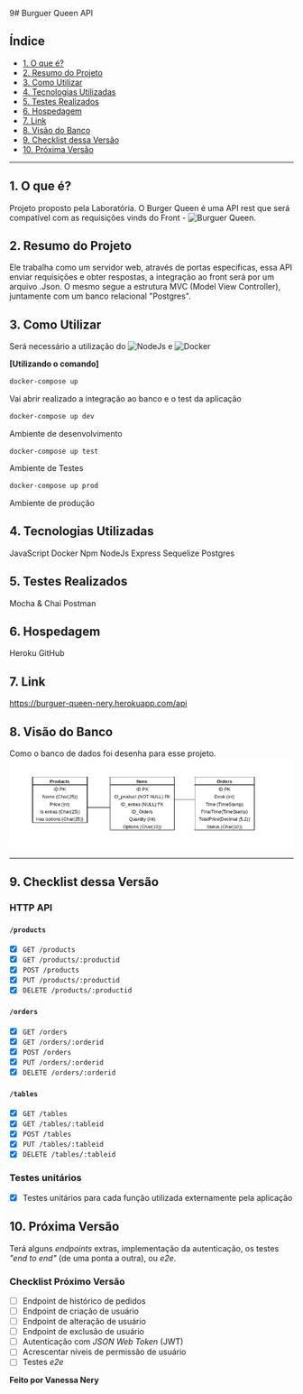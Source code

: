 9# Burguer Queen API

## Índice

* [1. O que é?](#1-o-que-é-?)
* [2. Resumo do Projeto](#2-resumo-do-projeto)
* [3. Como Utilizar](#3-como-utilizar)
* [4. Tecnologias Utilizadas](#4-tecnologias-utilizadas)
* [5. Testes Realizados](#5-testes-realizados)
* [6. Hospedagem](#6-hospedagem)
* [7. Link](#7-link)
* [8. Visão do Banco](#8-visao-do-banco)
* [9. Checklist dessa Versão](#9-checklist-dessa-versao)
* [10. Próxima Versão](#10-proxima-versao)

***
## 1. O que é?
Projeto proposto pela Laboratória. O Burger Queen é uma API rest que será compatível com as requisições vinds do Front - ![Burguer Queen](https://github.com/VanesNery/SAP003-burger-queen).

## 2. Resumo do Projeto

Ele trabalha como um servidor web, através de portas especificas, essa API enviar requisições e obter respostas, a integração ao front será por um arquivo .Json. O mesmo segue a estrutura MVC (Model View Controller), juntamente com um banco relacional "Postgres".

## 3. Como Utilizar

Será necessário a utilização do ![NodeJs](https://nodejs.org/pt-br/) e ![Docker](https://www.mundodocker.com.br/o-que-e-docker/)

**[Utilizando o comando]**

```sh
docker-compose up 
```
Vai abrir realizado a integração ao banco e o test da aplicação

```sh
docker-compose up dev
```
Ambiente de desenvolvimento

```9
docker-compose up test
```
Ambiente de Testes

```sh
docker-compose up prod
```
Ambiente de produção

## 4. Tecnologias Utilizadas

JavaScript
Docker
Npm
NodeJs
Express
Sequelize
Postgres

## 5. Testes Realizados
Mocha & Chai
Postman

## 6. Hospedagem
Heroku
GitHub

## 7. Link 
https://burguer-queen-nery.herokuapp.com/api

## 8. Visão do Banco
Como o banco de dados foi desenha para esse projeto.
![modelagem do banco](./visao_do_Banco.png)
***
## 9. Checklist dessa Versão

### HTTP API

#### `/products`

* [x] `GET /products`
* [x] `GET /products/:productid`
* [x] `POST /products`
* [x] `PUT /products/:productid`
* [x] `DELETE /products/:productid`

#### `/orders`

* [x] `GET /orders`
* [x] `GET /orders/:orderid`
* [x] `POST /orders`
* [x] `PUT /orders/:orderid`
* [x] `DELETE /orders/:orderid`

#### `/tables`

* [x] `GET /tables`
* [x] `GET /tables/:tableid`
* [x] `POST /tables`
* [x] `PUT /tables/:tableid`
* [x] `DELETE /tables/:tableid`

### Testes unitários

* [x] Testes unitários para cada função utilizada externamente pela aplicação

## 10. Próxima Versão

Terá alguns _endpoints_ extras, implementação da autenticação, os testes _"end to end"_ (de uma ponta a outra), ou _e2e_.

### Checklist Próximo Versão

* [ ] Endpoint de histórico de pedidos
* [ ] Endpoint de criação de usuário
* [ ] Endpoint de alteração de usuário
* [ ] Endpoint de exclusão de usuário
* [ ] Autenticação com _JSON Web Token_ (JWT)
* [ ] Acrescentar níveis de permissão de usuário
* [ ] Testes _e2e_

**Feito por Vanessa Nery**